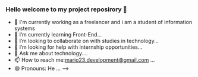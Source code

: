 ### Hello welcome to my project reposirory 👋





- 🔭 I'm currently working as a freelancer and i am a student of information systems
- 🌱 I’m currently learning  Front-End...
- 👯 I’m looking to collaborate on with studies in technology...
- 🤔 I’m looking for help with internship opportunities...
- 💬 Ask me about technology....
- 📫 How to reach me:mario23.development@gmail.com ...
- 😄 Pronouns: He ...
-->
